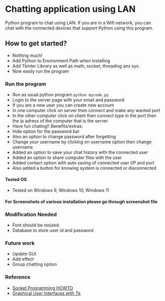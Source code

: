 # Chatting application using LAN
Python program to chat using LAN. 
If you are in a Wifi network, you can chat with the connected devices
that support Python using this program.


## How to get started?

* Nothing much!
* Add Python to Environment Path when installing
* Add Tkinter Library as well as math, socket, threading ans sys.
* Now easily run the program

### Run the program
* Run as usual python program `python mycode.py`
* Login to the server page with your email and password 
* If you are a new user you can create new account
* In one computer click on server then connect and make any wanted port
* In the other computer click on client then connect type in the port then the ip adress of the computer that is the server
* Have fun chating!!
Benefits/extras:
* Hide option for the password bar
* Also an option to change password after forgetting
* Change your username by clicking on username option then change username
* Added an option to save your chat history with the connected user
* Added an option to share computer files with the user
* Added contact option with auto saving of connected user I/P and port
* Also added a button for knowing system is connected or disconnected

#### Tested OS
* Tested on Windows 9, Windows 10, Windows 11

#### For Screenshots of various installation please go through screenshot file

### Modification Needed ###

* Font should be resized.
* Database to store user id and password

### Future work  ###

* Update GUI
* Add effect
* Group chatting option

### Reference

* [Socket Programming HOWTO](https://docs.python.org/3/howto/sockets.html)
* [Graphical User Interfaces with Tk](https://docs.python.org/3/library/tk.html)


